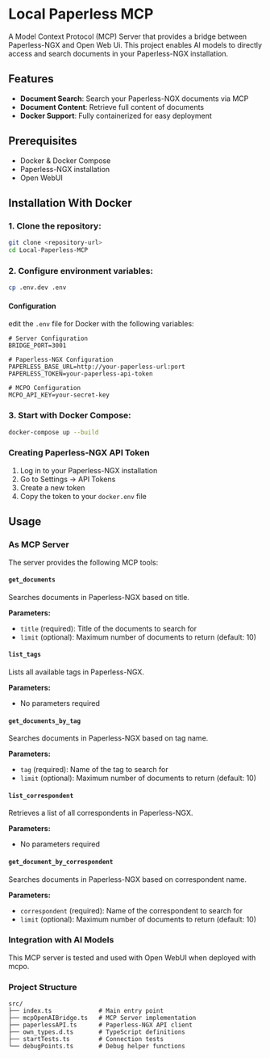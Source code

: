 # Local Paperless MCP

A Model Context Protocol (MCP) Server that provides a bridge between Paperless-NGX and Open Web Ui. This project enables AI models to directly access and search documents in your Paperless-NGX installation.

## Features

- **Document Search**: Search your Paperless-NGX documents via MCP
- **Document Content**: Retrieve full content of documents
- **Docker Support**: Fully containerized for easy deployment

## Prerequisites

- Docker & Docker Compose
- Paperless-NGX installation
- Open WebUI

## Installation With Docker

### 1. Clone the repository:
```bash
git clone <repository-url>
cd Local-Paperless-MCP
```

### 2. Configure environment variables:
```bash
cp .env.dev .env
```

#### Configuration

edit the `.env` file for Docker with the following variables:

```env
# Server Configuration
BRIDGE_PORT=3001

# Paperless-NGX Configuration
PAPERLESS_BASE_URL=http://your-paperless-url:port
PAPERLESS_TOKEN=your-paperless-api-token

# MCPO Configuration
MCPO_API_KEY=your-secret-key
```

### 3. Start with Docker Compose:
```bash
docker-compose up --build
```



### Creating Paperless-NGX API Token

1. Log in to your Paperless-NGX installation
2. Go to Settings → API Tokens
3. Create a new token
4. Copy the token to your `docker.env` file

## Usage

### As MCP Server

The server provides the following MCP tools:

#### `get_documents`
Searches documents in Paperless-NGX based on title.

**Parameters:**
- `title` (required): Title of the documents to search for
- `limit` (optional): Maximum number of documents to return (default: 10)


#### `list_tags`
Lists all available tags in Paperless-NGX.

**Parameters:**
- No parameters required

#### `get_documents_by_tag`
Searches documents in Paperless-NGX based on tag name.

**Parameters:**
- `tag` (required): Name of the tag to search for
- `limit` (optional): Maximum number of documents to return (default: 10)

#### `list_correspondent`
Retrieves a list of all correspondents in Paperless-NGX.

**Parameters:**
- No parameters required


#### `get_document_by_correspondent`
Searches documents in Paperless-NGX based on correspondent name.

**Parameters:**
- `correspondent` (required): Name of the correspondent to search for
- `limit` (optional): Maximum number of documents to return (default: 10)

### Integration with AI Models

This MCP server is tested and used with Open WebUI when deployed with mcpo.

### Project Structure

```
src/
├── index.ts             # Main entry point
├── mcpOpenAIBridge.ts   # MCP Server implementation
├── paperlessAPI.ts      # Paperless-NGX API client
├── own_types.d.ts       # TypeScript definitions
├── startTests.ts        # Connection tests
└── debugPoints.ts       # Debug helper functions
```
